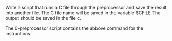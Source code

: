 Write a script that runs a C file through the preprocessor and save the result into another file.
The C file name will be saved in the variable $CFILE
The output should be saved in the file c.

The 0-preprocessor script contains the abbove command for the instructions.

